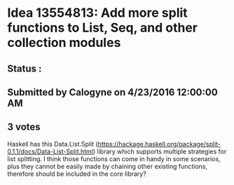 # Idea 13554813: Add more split functions to List, Seq, and other collection modules #

## Status : 

## Submitted by Calogyne on 4/23/2016 12:00:00 AM

## 3 votes

Haskell has this Data.List.Split (https://hackage.haskell.org/package/split-0.1.1/docs/Data-List-Split.html) library which supports multiple strategies for list splitting. I think those functions can come in handy in some scenarios, plus they cannot be easily made by chaining other existing functions, therefore should be included in the core library?

